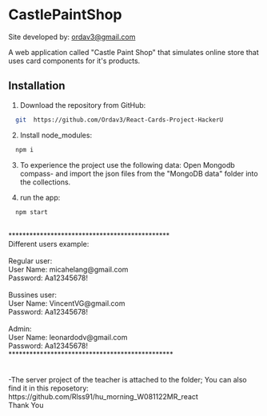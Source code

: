 # CastlePaintShop 
Site developed by: ordav3@gmail.com

A web application called "Castle Paint Shop" that simulates online store that uses card components for it's products.

## Installation

1. Download the repository from GitHub:

```bash
  git  https://github.com/Ordav3/React-Cards-Project-HackerU
```

2. Install node_modules:

```bash
  npm i
```

3. To experience the project use the following data: Open Mongodb compass- and import the json files from the "MongoDB data" folder into the collections.

4. run the app:

```bash
  npm start
```
<br>
**********************************************<br>
Different users example:<br>
<br>
Regular user:<br>
User Name: micahelang@gmail.com<br>
Password: Aa12345678!<br>
<br>
Bussines user:<br>
User Name: VincentVG@gmail.com<br>
Password: Aa12345678!<br>
<br>
Admin:<br>
User Name: leonardodv@gmail.com<br>
Password: Aa12345678!<br>
***********************************************<br>
<br>
<br>
-The server project of the teacher is attached to the folder; You can also find it in this reposetory:
https://github.com/Rlss91/hu_morning_W081122MR_react
<br>
Thank You

